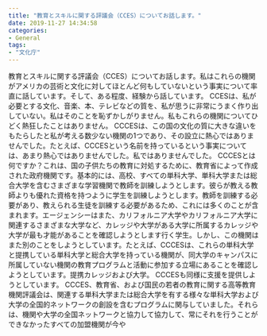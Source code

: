 ```yaml
---
title: "教育とスキルに関する評議会（CCES）についてお話します。"
date: 2019-11-27 14:34:58
categories:
- General
tags:
- "文化庁"
---
```


教育とスキルに関する評議会（CCES）についてお話します。私はこれらの機関がアメリカの芸術と文化に対してほとんど何もしていないという事実について率直に話しています。そして、ある程度、経験から話しています。 CCESは、私が必要とする文化、音楽、本、テレビなどの質を、私が思うに非常にうまく作り出していない。私はそのことを恥ずかしがりません。私もこれらの機関についてひどく熱狂したことはありません。 CCCESは、この国の文化の質に大きな違いをもたらしたと私が考える数少ない機関の1つであり、その設立に熱心ではありませんでした。たとえば、CCCESという名前を持っているという事実については、あまり熱心ではありませんでした。私ではありませんでした。 CCCESとは何ですか？これは、国の子供たちの教育に対処するために、教育省によって作成された政府機関です。基本的には、高校、すべての単科大学、単科大学または総合大学を含むさまざまな学習機関で教師を訓練しようとします。彼らが教える教師よりも優れた資格を持つように学生を訓練しようとします。教師を訓練する必要があり、教えられる生徒を訓練する必要があるため、これには多くのことが含まれます。エージェンシーはまた、カリフォルニア大学やカリフォルニア大学に関連するさまざまな大学など、カレッジや大学がある大学に所属するカレッジや大学が最も才能があることを確認しようとします行く学生。しかし、この機関はまた別のことをしようとしています。たとえば、CCCESは、これらの単科大学と提携している単科大学と総合大学を持っている機関が、同大学のキャンパスに所属していない機関の教育プログラムと活動に参加する立場にあることを確認しようとしています。提携カレッジおよび大学。 CCCESも同様に支援を提供しようとしています。 CCCES、教育省、および国民の若者の教育に関する高等教育機関評議会は、関連する単科大学または総合大学を有する様々な単科大学および大学の全国的ネットワークの創設を含むプログラムに関与していました。それらは、機関や大学の全国ネットワークと協力して協力して、常にそれを行うことができなかったすべての加盟機関が今や
